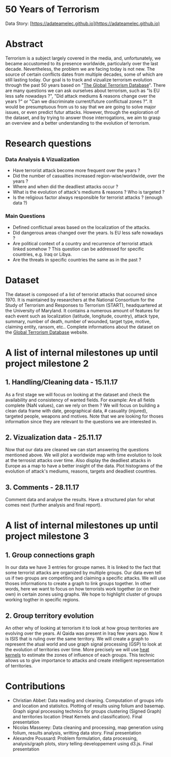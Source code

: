 # 50 Years of Terrorism

Data Story: [https://adateamelec.github.io](https://adateamelec.github.io)

# Abstract

Terrorism is a subject largely covered in the media, and, unfortunately, we became accustomed to its presence worldwide, particularly over the last decade. Nevertheless, the problem we are facing today is not new. The source of certain conflicts dates from multiple decades, some of which are still lasting today. Our goal is to track and vizualize terrorism evolution through the past 50 years based on "[The Global Terrorism Database](https://www.kaggle.com/START-UMD/gtd)". There are many questions we can ask ourselves about terrorism, such as "Is EU less safe nowadays ?", "Did attack mediums & reasons change over the years ?" or "Can we discriminate current/future conflictual zones ?". It would be presumptuous from us to say that we are going to solve major issues, or even predict futur attacks. However, through the exploration of the dataset, and by trying to answer those interrogations, we aim to grasp an overview and a better understanding to the evolution of terrorism.

# Research questions

### Data Analysis & Vizualization

- Have terrorist attack become more frequent over the years ?
- Did the number of casualties increased region-wise/worldwide, over the years ?
- Where and when did the deadliest attacks occur ?
- What is the evolution of attack's mediums & reasons ? Who is targeted ?
- Is the religious factor always responsible for terrorist attacks ? (enough data ?)

### Main Questions
- Defined conflictual areas based on the localization of the attacks.
- Did dangerous areas changed over the years. Is EU less safe nowadays ? 
- Are political context of a country and recurrence of terrorist attack linked somehow ? This question can be addressed for specific countries, e.g. Iraq or Libya.
- Are the threats in specific countries the same as in the past ?

# Dataset
The dataset is composed of a list of terrorist attacks that occurred since 1970. It is maintained by researchers at the National Consortium for the Study of Terrorism and Responses to Terrorism (START), headquartered at the University of Maryland. It contains a numerous amount of features for each event such as localization (latitude, longitude, country), attack type, summary, number of death, number of wounded, target type, motive, claiming entity, ransom, etc..
Complete informations about the dataset on the [Global Terrorism Database](http://start.umd.edu/gtd/about/) website.


# A list of internal milestones up until project milestone 2

## 1. Handling/Cleaning  data - 15.11.17
As a first stage we will focus on looking at the dataset and check the availability and consistency of wanted fields. For example: Are all fields complete (NaN values), can we rely on them ? We will focus on building a clean data frame with date, geographical data, # casuality (injured), targeted people, weapons and motives. Note that we are looking for thoses information since they are relevant to the questions we are interested in.

## 2. Vizualization data - 25.11.17
Now that our data are cleaned we can start answering the questions mentioned above. We will plot a worldwide map with time evolution to look at the terrosist attacks over time. Also display the deadliest attacks in Europe as a map to have a better insight of the data. Plot histograms of the evolution of attack's mediums, reasons, targets and deadliest countries.

## 3. Comments - 28.11.17
Comment data and analyse the results. Have a structured plan for what comes next (further analysis and final report).

# A list of internal milestones up until project milestone 3 

## 1. Group connections graph
In our data we have 3 entries for groupe names. It is linked to the fact that some terrorist attacks are organized by multiple groups. Our data even tell us if two groups are competiting and claiming a specific attacks. We will use thoses informations to create a graph to link groups together. In other words, here we want to focus on how terrorists work together (or on their own) in certain zones using graphs. We hope to highlight cluster of groups working togther in specific regions.

## 2. Group territory evolution
An other why of looking at terrorism it to look at how group territories are evolving over the years. Al Qaida was present in Iraq few years ago. Now it is ISIS that is ruling over the same territory. We will create a graph to represent the atual world and use graph signal processing (GSP) to look at the evolution of territories over time. More precisely we will use [heat kernels](https://en.wikipedia.org/wiki/Heat_kernel) to estimate the zones of influence of each groups. This technic allows us to give importance to attacks and create intelligent representation of territories.

# Contributions
- Christian Abbet: Data reading and cleaning. Computation of groups info and location and statisitcs. Plotting of results using folium and basemap. Graph signal processing technics for groups clustering (Signed Graph) and territories location (Heat Kernels and classification). Final presentation
- Nicolas Masserey: Data cleaning and processing, map generation using folium, results analysis, writting data story. Final presentation 
- Alexandre Poussard: Problem formulation, data processing, analysis/graph plots, story telling developpement using d3.js. Final presentation
